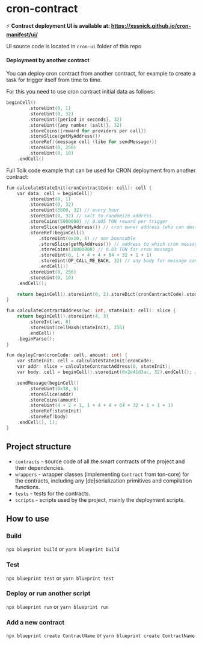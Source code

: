 # cron-contract

⚡️ **Contract deployment UI is available at: https://xssnick.github.io/cron-manifest/ui/**

UI source code is located in `cron-ui` folder of this repo

#### Deployment by another contract

You can deploy cron contract from another contract, for example to create a task for trigger itself from time to time.

For this you need to use cron contract initial data as follows:
```c
beginCell()
        .storeUint(0, 1)
        .storeUint(0, 32)
        .storeUint({period in seconds}, 32)
        .storeUint({any number (salt)}, 32)
        .storeCoins({reward for providers per call})
        .storeSlice(getMyAddress())
        .storeRef({message cell (like for sendMessage)})
        .storeUint(0, 256)
        .storeUint(0, 10)
    .endCell()
```

Full Tolk code example that can be used for CRON deployment from another contract:
```c
fun calculateStateInit(cronContractCode: cell): cell {
    var data: cell = beginCell()
        .storeUint(0, 1)
        .storeUint(0, 32)
        .storeUint(3600, 32) // every hour
        .storeUint(0, 32) // salt to randomize address
        .storeCoins(5000000) // 0.005 TON reward per trigger
        .storeSlice(getMyAddress()) // cron owner address (who can destroy cron and return money)
        .storeRef(beginCell()
            .storeUint(0x10, 6) // non bouncable
            .storeSlice(getMyAddress()) // address to which cron message will be sent
            .storeCoins(30000000) // 0.03 TON for cron message
            .storeUint(0, 1 + 4 + 4 + 64 + 32 + 1 + 1)
            .storeUint(OP_CALL_ME_BACK, 32) // any body for message can be used instead of it
            .endCell())
        .storeUint(0, 256)
        .storeUint(0, 10)
    .endCell();

    return beginCell().storeUint(0, 2).storeDict(cronContractCode).storeDict(data).storeUint(0, 1).endCell();
}

fun calculateContractAddress(wc: int, stateInit: cell): slice {
    return beginCell().storeUint(4, 3)
        .storeInt(wc, 8)
        .storeUint(cellHash(stateInit), 256)
        .endCell()
    .beginParse();
}

fun deployCron(cronCode: cell, amount: int) {
    var stateInit: cell = calculateStateInit(cronCode);
    var addr: slice = calculateContractAddress(0, stateInit);
    var body: cell = beginCell().storeUint(0x2e41d3ac, 32).endCell(); // cron init opcode

    sendMessage(beginCell()
        .storeUint(0x18, 6)
        .storeSlice(addr)
        .storeCoins(amount)
        .storeUint(4 + 2 + 1, 1 + 4 + 4 + 64 + 32 + 1 + 1 + 1)
        .storeRef(stateInit)
        .storeRef(body)
    .endCell(), 1);
}
```

## Project structure

-   `contracts` - source code of all the smart contracts of the project and their dependencies.
-   `wrappers` - wrapper classes (implementing `Contract` from ton-core) for the contracts, including any [de]serialization primitives and compilation functions.
-   `tests` - tests for the contracts.
-   `scripts` - scripts used by the project, mainly the deployment scripts.

## How to use

### Build

`npx blueprint build` or `yarn blueprint build`

### Test

`npx blueprint test` or `yarn blueprint test`

### Deploy or run another script

`npx blueprint run` or `yarn blueprint run`

### Add a new contract

`npx blueprint create ContractName` or `yarn blueprint create ContractName`
